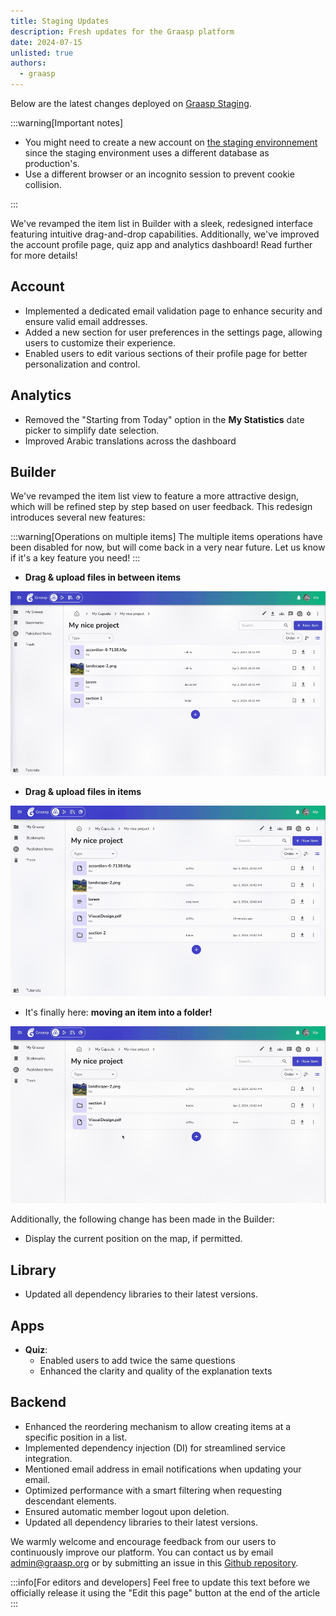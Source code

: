 ```yaml
---
title: Staging Updates
description: Fresh updates for the Graasp platform
date: 2024-07-15
unlisted: true
authors:
  - graasp
---
```


Below are the latest changes deployed on [Graasp Staging](https://builder.stage.graasp.org).

:::warning[Important notes]

- You might need to create a new account on [the staging environnement](https://auth.stage.graasp.org) since the staging environment uses a different database as production's.
- Use a different browser or an incognito session to prevent cookie collision.

:::

We've revamped the item list in Builder with a sleek, redesigned interface featuring intuitive drag-and-drop capabilities. Additionally, we've improved the account profile page, quiz app and analytics dashboard! Read further for more details!

<!-- Everything below this will not be shown in the post overview -->
<!-- truncate -->

## Account

- Implemented a dedicated email validation page to enhance security and ensure valid email addresses.
- Added a new section for user preferences in the settings page, allowing users to customize their experience.
- Enabled users to edit various sections of their profile page for better personalization and control.

## Analytics

- Removed the "Starting from Today" option in the **My Statistics** date picker to simplify date selection.
- Improved Arabic translations across the dashboard

## Builder

We've revamped the item list view to feature a more attractive design, which will be refined step by step based on user feedback. This redesign introduces several new features:

:::warning[Operations on multiple items]
The multiple items operations have been disabled for now, but will come back in a very near future. Let us know if it's a key feature you need!
:::

- **Drag & upload files in between items**

![upload in between](./upload-between-items.gif)

- **Drag & upload files in items**

![upload in item](./upload-in-item.gif)

- It's finally here: **moving an item into a folder!**

![move in item](./move-in-item.gif)

Additionally, the following change has been made in the Builder:

- Display the current position on the map, if permitted.

## Library

- Updated all dependency libraries to their latest versions.

## Apps

- **Quiz**:
  - Enabled users to add twice the same questions
  - Enhanced the clarity and quality of the explanation texts

## Backend

- Enhanced the reordering mechanism to allow creating items at a specific position in a list.
- Implemented dependency injection (DI) for streamlined service integration.
- Mentioned email address in email notifications when updating your email.
- Optimized performance with a smart filtering when requesting descendant elements.
- Ensured automatic member logout upon deletion.
- Updated all dependency libraries to their latest versions.

<!-- Generic message -->

We warmly welcome and encourage feedback from our users to continuously improve our platform. You can contact us by email [admin@graasp.org](mailto:admin@graasp.org) or by submitting an issue in this [Github repository](https://github.com/graasp/graasp-feedback).

:::info[For editors and developers]
Feel free to update this text before we officially release it using the "Edit this page" button at the end of the article
:::
